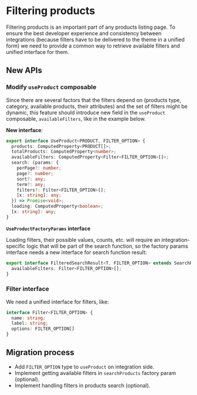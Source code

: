 # Filtering products

Filtering products is an important part of any products listing page. To ensure the best developer experience and consistency between integrations (because filters have to be delivered to the theme in a unified form) we need to provide a common way to retrieve available filters and unified interface for them.

## New APIs

### Modify `useProduct` composable

Since there are several factors that the filters depend on (products type, category, available products, their attributes) and the set of filters might be dynamic, this feature should introduce new field in the `useProduct` composable, `availableFilters`, like in the example below.

**New interface**:

```ts
export interface UseProduct<PRODUCT, FILTER_OPTION> {
  products: ComputedProperty<PRODUCT[]>;
  totalProducts: ComputedProperty<number>;
  availableFilters: ComputedProperty<Filter<FILTER_OPTION>[]>;
  search: (params: {
    perPage?: number;
    page?: number;
    sort?: any;
    term?: any;
    filters?: Filter<FILTER_OPTION>[];
    [x: string]: any;
  }) => Promise<void>;
  loading: ComputedProperty<boolean>;
  [x: string]: any;
}
```

**`UseProductFactoryParams` interface**

Loading filters, their possible values, counts, etc. will require an integration-specific logic that will be part of the search function, so the factory params interface needs a new interface for search function result:

```ts
export interface FilteredSearchResult<T, FILTER_OPTION> extends SearchResult<T> {
  availableFilters: Filter<FILTER_OPTION>[];
}
```

### Filter interface

We need a unified interface for filters, like:

```ts
interface Filter<FILTER_OPTION> {
  name: string;
  label: string;
  options: FILTER_OPTION[]
}
```

## Migration process

- Add `FILTER_OPTION` type to `useProduct` on integration side.
- Implement getting available filters in `searchProducts` factory param (optional).
- Implement handling filters in products search (optional).
